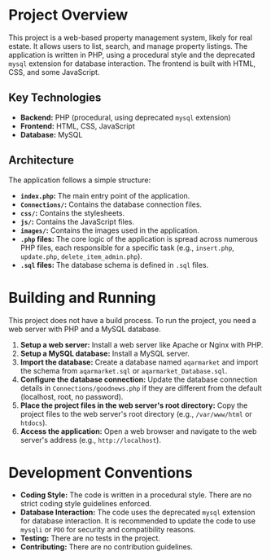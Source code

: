 # Project Overview

This project is a web-based property management system, likely for real estate. It allows users to list, search, and manage property listings. The application is written in PHP, using a procedural style and the deprecated `mysql` extension for database interaction. The frontend is built with HTML, CSS, and some JavaScript.

## Key Technologies

*   **Backend:** PHP (procedural, using deprecated `mysql` extension)
*   **Frontend:** HTML, CSS, JavaScript
*   **Database:** MySQL

## Architecture

The application follows a simple structure:

*   **`index.php`:** The main entry point of the application.
*   **`Connections/`:** Contains the database connection files.
*   **`css/`:** Contains the stylesheets.
*   **`js/`:** Contains the JavaScript files.
*   **`images/`:** Contains the images used in the application.
*   **`.php` files:** The core logic of the application is spread across numerous PHP files, each responsible for a specific task (e.g., `insert.php`, `update.php`, `delete_item_admin.php`).
*   **`.sql` files:** The database schema is defined in `.sql` files.

# Building and Running

This project does not have a build process. To run the project, you need a web server with PHP and a MySQL database.

1.  **Setup a web server:** Install a web server like Apache or Nginx with PHP.
2.  **Setup a MySQL database:** Install a MySQL server.
3.  **Import the database:** Create a database named `aqarmarket` and import the schema from `aqarmarket.sql` or `aqarmarket_Database.sql`.
4.  **Configure the database connection:** Update the database connection details in `Connections/goodnews.php` if they are different from the default (localhost, root, no password).
5.  **Place the project files in the web server's root directory:** Copy the project files to the web server's root directory (e.g., `/var/www/html` or `htdocs`).
6.  **Access the application:** Open a web browser and navigate to the web server's address (e.g., `http://localhost`).

# Development Conventions

*   **Coding Style:** The code is written in a procedural style. There are no strict coding style guidelines enforced.
*   **Database Interaction:** The code uses the deprecated `mysql` extension for database interaction. It is recommended to update the code to use `mysqli` or `PDO` for security and compatibility reasons.
*   **Testing:** There are no tests in the project.
*   **Contributing:** There are no contribution guidelines.

